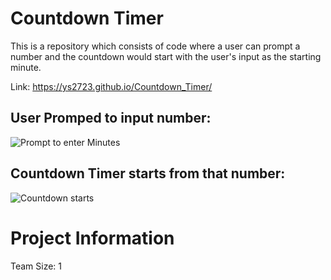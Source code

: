 # Countdown Timer
This is a repository which consists of code where a user can prompt a number and the countdown would start with the user's input as the starting minute.

Link: https://ys2723.github.io/Countdown_Timer/

## User Promped to input number: 

![Prompt to enter Minutes](https://i.postimg.cc/nzp11KYx/Screenshot-16865.png)

## Countdown Timer starts from that number: 

![Countdown starts](https://i.postimg.cc/rFx3gj50/Screenshot-16866.png)

##
# Project Information
Team Size: 1 <br/>
